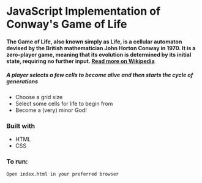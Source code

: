 # JavaScript Implementation of Conway's Game of Life

#### The Game of Life, also known simply as Life, is a cellular automaton devised by the British mathematician John Horton Conway in 1970. It is a zero-player game, meaning that its evolution is determined by its initial state, requiring no further input. [Read more on Wikipedia](https://en.wikipedia.org/wiki/Conway%27s_Game_of_Life)

##### A player selects a few cells to become alive and then starts the cycle of generations

- Choose a grid size
- Select some cells for life to begin from
- Become a (very) minor God!

### Built with
- HTML
- CSS

### To run:

```
Open index.html in your preferred browser
```